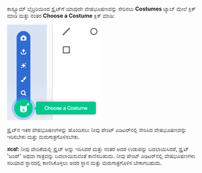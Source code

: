 ಕಾಸ್ಟ್ಯೂಮ್ ಲೈಬ್ರರಿಯಿಂದ ಸ್ಪ್ರೈಟ್‌ಗೆ ಯಾವುದೇ ವೇಷಭೂಷಣವನ್ನು ಸೇರಿಸಲು **Costumes** ಟ್ಯಾಬ್ ಮೇಲೆ ಕ್ಲಿಕ್ ಮಾಡಿ ಮತ್ತು ನಂತರ **Choose a Costume** ಕ್ಲಿಕ್ ಮಾಡಿ:

!['Choose a costume' ಐಕಾನ್ ಅನ್ನು ಹೈಲೈಟ್ ಮಾಡಲಾಗಿದೆ.](images/choose-a-costume.png)

ಸ್ಪ್ರೈಟ್‌ನ ಇತರ ವೇಷಭೂಷಣಗಳನ್ನು ಹೊಂದಿಸಲು ನೀವು ಪೇಂಟ್ ಎಡಿಟರ್‌ನಲ್ಲಿ ಸೇರಿಸಿದ ವೇಷಭೂಷಣವನ್ನು ಇರಿಸಬೇಕು ಮತ್ತು ಮರುಗಾತ್ರಗೊಳಿಸಬೇಕು.

**ಸಲಹೆ:** ನೀವು ವೇದಿಕೆಯಲ್ಲಿ ಸ್ಪ್ರೈಟ್ ಅನ್ನು ಇರಿಸಿದರೆ ಮತ್ತು ನಂತರ ಅದರ ಉಡುಪನ್ನು ಬದಲಾಯಿಸಿದರೆ, ಸ್ಪ್ರೈಟ್ 'ಜಂಪ್' ಅಥವಾ ಗಾತ್ರವನ್ನು ಬದಲಾಯಿಸುವಂತೆ ಕಾಣಿಸಬಹುದು. ನೀವು ಪೇಂಟ್ ಎಡಿಟರ್‌ನಲ್ಲಿ ವೇಷಭೂಷಣಗಳು ಸರಿಯಾದ ಸ್ಥಾನದಲ್ಲಿ ಕಾಣಿಸಿಕೊಳ್ಳಲು ಅದರ ಸ್ಥಾನ ಮತ್ತು ಮರುಗಾತ್ರಗೊಳಿಸ ಬೇಕಾಗಬಹುದು.

